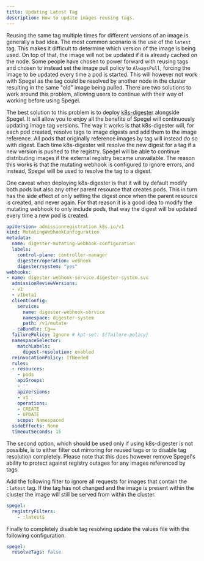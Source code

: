```yaml
---
title: Updating Latest Tag
description: How to update images reusing tags.
---
```


Reusing the same tag multiple times for different versions of an image is generally a bad idea. The most common scenario is the use of the `latest` tag. This makes it difficult to determine which version of the image is being used. On top of that, the image will not be updated if it is already cached on the node. Some people have chosen to power forward with reusing tags and chosen to instead set the image pull policy to `AlwaysPull`, forcing the image to be updated every time a pod is started. This will however not work with Spegel as the tag could be resolved by another node in the cluster resulting in the same "old" image being pulled. There are two solutions to work around this problem, allowing users to continue with their way of working before using Spegel.

The best solution to this problem is to deploy [k8s-digester](https://github.com/google/k8s-digester) alongside Spegel. It will allow you to enjoy all the benefits of Spegel will continuously updating image tag versions. The way it works is that k8s-digester will, for each pod created, resolve tags to image digests and add them to the image reference. All pods that originally reference images by tag will instead do so with digest. Each time k8s-digester will resolve the new digest for a tag if a new version is pushed to the registry. Spegel will be able to continue distributing images if the external registry became unavailable. The reason this works is that the mutating webhook is configured to ignore errors, and instead, Spegel will be used to resolve the tag to a digest.

One caveat when deploying k8s-digester is that it will by default modify both pods but also any other parent resource that creates pods. This in turn has the side effect of only setting the digest once when the parent resource is created, and never again. For that reason it is a good idea to modify the mutating webhook to only include pods, that way the digest will be updated every time a new pod is created.

```yaml
apiVersion: admissionregistration.k8s.io/v1
kind: MutatingWebhookConfiguration
metadata:
  name: digester-mutating-webhook-configuration
  labels:
    control-plane: controller-manager
    digester/operation: webhook
    digester/system: "yes"
webhooks:
- name: digester-webhook-service.digester-system.svc
  admissionReviewVersions:
  - v1
  - v1beta1
  clientConfig:
    service:
      name: digester-webhook-service
      namespace: digester-system
      path: /v1/mutate
    caBundle: Cg==
  failurePolicy: Ignore # kpt-set: ${failure-policy}
  namespaceSelector:
    matchLabels:
      digest-resolution: enabled
  reinvocationPolicy: IfNeeded
  rules:
  - resources:
    - pods
    apiGroups:
    - ''
    apiVersions:
    - v1
    operations:
    - CREATE
    - UPDATE
    scope: Namespaced
  sideEffects: None
  timeoutSeconds: 15
```

The second option, which should be used only if using k8s-digester is not possible, is to either filter out mirroring for reused tags or to disable tag resolution completely. Please note that this does however remove Spegel's ability to protect against registry outages for any images referenced by tags.

Add the following filter to ignore all requests for images that contain the `:latest` tag. If the tag has not changed and the image is present within the cluster the image will still be served from within the cluster. 

```yaml
spegel:
  registryFilters:
    - :latest$
```
Finally to completely disable tag resolving update the values file with the following configuration.

```yaml
spegel:
  resolveTags: false
```
